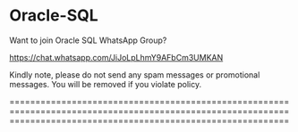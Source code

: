 # Oracle-SQL

Want to join Oracle SQL WhatsApp Group?

https://chat.whatsapp.com/JiJoLpLhmY9AFbCm3UMKAN

Kindly note, please do not send any spam messages or promotional messages. 
You will be removed if you violate policy. 

==================================================================================================================================================================

